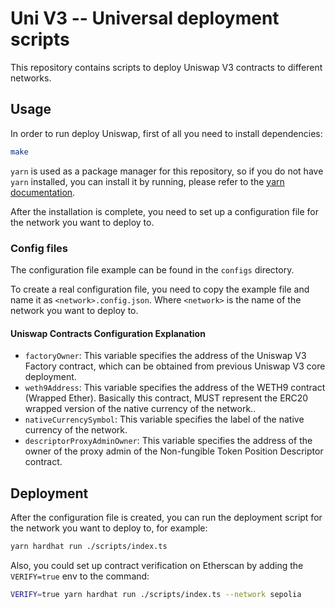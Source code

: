 # Uni V3 -- Universal deployment scripts

This repository contains scripts to deploy Uniswap V3 contracts to different networks.

## Usage 

In order to run deploy Uniswap, first of all you need to install dependencies:

```bash
make
```

`yarn` is used as a package manager for this repository, so if you do not have `yarn` installed, you can install it by running, please refer to the [yarn documentation](https://classic.yarnpkg.com/en/docs/install).

After the installation is complete, you need to set up a configuration file for the network you want to deploy to.

### Config files

The configuration file example can be found in the `configs` directory.

To create a real configuration file, you need to copy the example file and name it as `<network>.config.json`.
Where `<network>` is the name of the network you want to deploy to.

#### Uniswap Contracts Configuration Explanation
- `factoryOwner`: This variable specifies the address of the Uniswap V3 Factory contract, which can be obtained from previous Uniswap V3 core deployment.
- `weth9Address`: This variable specifies the address of the WETH9 contract (Wrapped Ether). Basically this contract, MUST represent the ERC20 wrapped version of the native currency of the network..
- `nativeCurrencySymbol`: This variable specifies the label of the native currency of the network.
- `descriptorProxyAdminOwner`: This variable specifies the address of the owner of the proxy admin of the Non-fungible Token Position Descriptor contract.

## Deployment

After the configuration file is created, you can run the deployment script for the network you want to deploy to, for example:

```bash
yarn hardhat run ./scripts/index.ts
```

Also, you could set up contract verification on Etherscan by adding the `VERIFY=true` env to the command:

```bash
VERIFY=true yarn hardhat run ./scripts/index.ts --network sepolia
```
